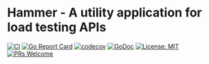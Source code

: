 # Hammer - A utility application for load testing APIs

[![CI](https://github.com/benjivesterby/hammer/workflows/CI/badge.svg)](https://github.com/benjivesterby/hammer/actions)
[![Go Report Card](https://goreportcard.com/badge/github.com/benjivesterby/hammer)](https://goreportcard.com/report/github.com/benjivesterby/hammer)
[![codecov](https://codecov.io/gh/benjivesterby/hammer/branch/main/graph/badge.svg)](https://codecov.io/gh/benjivesterby/hammer)
[![GoDoc](https://godoc.org/github.com/benjivesterby/hammer?status.svg)](https://pkg.go.dev/github.com/benjivesterby/hammer)
[![License: MIT](https://img.shields.io/badge/License-MIT-yellow.svg)](https://opensource.org/licenses/MIT)
[![PRs Welcome](https://img.shields.io/badge/PRs-welcome-brightgreen.svg)](http://makeapullrequest.com)

